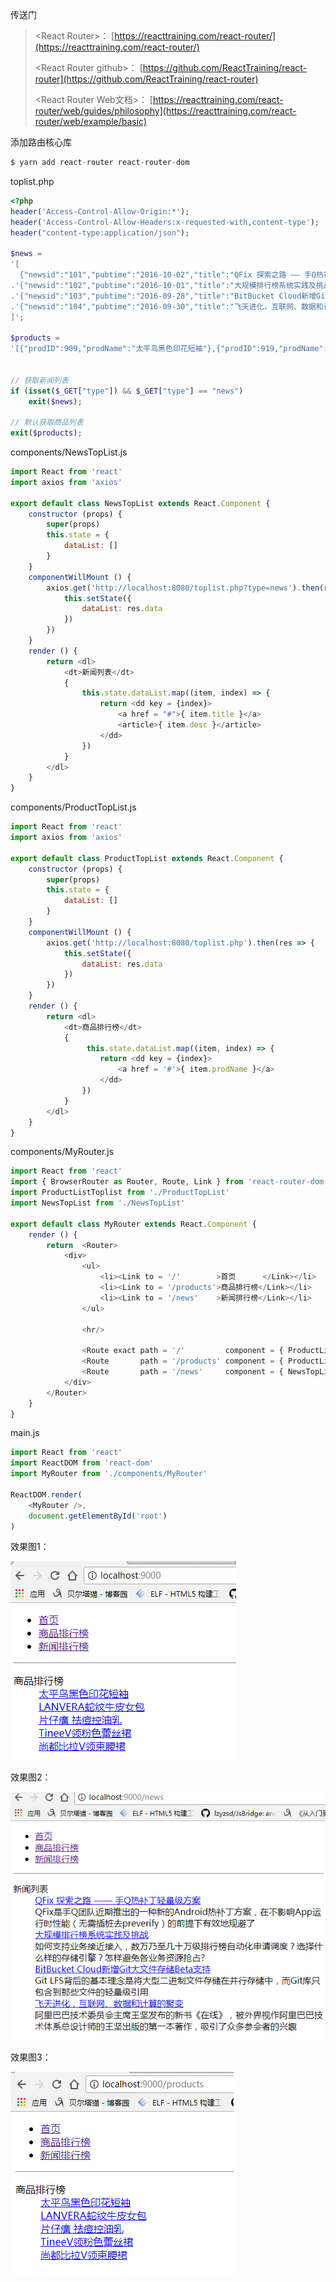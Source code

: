 传送门

> &lt;React Router&gt;： [https://reacttraining.com/react-router/](https://reacttraining.com/react-router/)
>
> &lt;React Router github&gt;： [https://github.com/ReactTraining/react-router](https://github.com/ReactTraining/react-router)
>
> &lt;React Router Web文档&gt;： [https://reacttraining.com/react-router/web/guides/philosophy](https://reacttraining.com/react-router/web/example/basic)

添加路由核心库

```js
$ yarn add react-router react-router-dom
```

toplist.php

```php
<?php
header('Access-Control-Allow-Origin:*');  
header('Access-Control-Allow-Headers:x-requested-with,content-type'); 
header("content-type:application/json");

$news =
'[
  {"newsid":"101","pubtime":"2016-10-02","title":"QFix 探索之路 —— 手Q热补丁轻量级方案 ","desc":"QFix是手Q团队近期推出的一种新的Android热补丁方案，在不影响App运行时性能（无需插桩去preverify）的前提下有效地规避了","isdeleted":false},'
.'{"newsid":"102","pubtime":"2016-10-01","title":"大规模排行榜系统实践及挑战 ","desc":" 如何支持业务接近接入，数万乃至几十万级排行榜自动化申请调度？选择什么样的存储引擎？怎样避免各业务资源抢占? ","isdeleted":false},'
.'{"newsid":"103","pubtime":"2016-09-28","title":"BitBucket Cloud新增Git大文件存储Beta支持 ","desc":"Git LFS背后的基本理念是将大型二进制文件存储在并行存储中，而Git库只包含到那些文件的轻量级引用","isdeleted":false},'
.'{"newsid":"104","pubtime":"2016-09-30","title":"飞天进化，互联网、数据和计算的聚变 ","desc":"阿里巴巴技术委员会主席王坚发布的新书《在线》，被外界视作阿里巴巴技术体系总设计师的王坚出版的第一本著作，吸引了众多参会者的兴趣","isdeleted":true}
]';

$products =
'[{"prodID":909,"prodName":"太平鸟黑色印花短袖"},{"prodID":919,"prodName":"LANVERA蛇纹牛皮女包"},{"prodID":918,"prodName":"片仔癀 祛痘控油乳"},{"prodID":929,"prodName":"TineeV领粉色蕾丝裙"},{"prodID":939,"prodName":"尚都比拉V领束腰裙"}]';


// 获取新闻列表
if (isset($_GET["type"]) && $_GET["type"] == "news") 
    exit($news);

// 默认获取商品列表
exit($products);
```

components/NewsTopList.js

```js
import React from 'react'
import axios from 'axios'

export default class NewsTopList extends React.Component {
    constructor (props) {
        super(props)
        this.state = {
            dataList: []
        }
    }
    componentWillMount () {
        axios.get('http://localhost:8080/toplist.php?type=news').then(res => {
            this.setState({
                dataList: res.data
            })
        })
    }
    render () {
        return <dl>
            <dt>新闻列表</dt>
            {
                this.state.dataList.map((item, index) => {
                    return <dd key = {index}>
                        <a href = "#">{ item.title }</a>
                        <article>{ item.desc }</article>
                    </dd>
                })
            }
        </dl>
    }
}
```

components/ProductTopList.js

```js
import React from 'react'
import axios from 'axios'

export default class ProductTopList extends React.Component {
    constructor (props) {
        super(props)
        this.state = {
            dataList: []
        }
    }
    componentWillMount () {
        axios.get('http://localhost:8080/toplist.php').then(res => {
            this.setState({
                dataList: res.data
            })
        })
    }
    render () {
        return <dl>
            <dt>商品排行榜</dt>
            {
                 this.state.dataList.map((item, index) => { 
                    return <dd key = {index}>
                        <a href = '#'>{ item.prodName }</a>
                    </dd>
                })
            }
        </dl>
    }
}
```

components/MyRouter.js

```js
import React from 'react'
import { BrowserRouter as Router, Route, Link } from 'react-router-dom'
import ProductListToplist from './ProductTopList'
import NewsTopList from './NewsTopList'

export default class MyRouter extends React.Component {
    render () {
        return  <Router>
            <div>
                <ul>
                    <li><Link to = '/'        >首页      </Link></li>
                    <li><Link to = '/products'>商品排行榜</Link></li>
                    <li><Link to = '/news'    >新闻排行榜</Link></li>
                </ul>

                <hr/>

                <Route exact path = '/'         component = { ProductListToplist }/>
                <Route       path = '/products' component = { ProductListToplist }/>
                <Route       path = '/news'     component = { NewsTopList }/>
            </div>
        </Router>
    }
}
```

main.js

```js
import React from 'react'
import ReactDOM from 'react-dom'
import MyRouter from './components/MyRouter'

ReactDOM.render(
    <MyRouter />,
    document.getElementById('root')
)
```

效果图1：

![](/assets/router1.png)

效果图2：

![](/assets/rouoter2.png)

效果图3：

![](/assets/router3.png)


